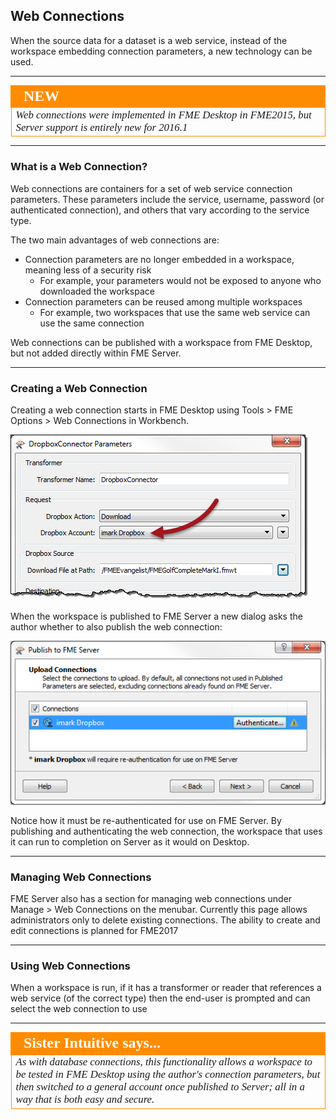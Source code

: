 ## Web Connections

When the source data for a dataset is a web service, instead of the workspace embedding connection parameters, a new technology can be used.

---

<!--New Section--> 

<table style="border-spacing: 0px">
<tr>
<td style="vertical-align:middle;background-color:darkorange;border: 2px solid darkorange">
<i class="fa fa-bolt fa-lg fa-pull-left fa-fw" style="color:white;padding-right: 12px;vertical-align:text-top"></i>
<span style="color:white;font-size:x-large;font-weight: bold;font-family:serif">NEW</span>
</td>
</tr>

<tr>
<td style="border: 1px solid darkorange">
<span style="font-family:serif; font-style:italic; font-size:larger">
Web connections were implemented in FME Desktop in FME2015, but Server support is entirely new for 2016.1
</span>
</td>
</tr>
</table>

---

### What is a Web Connection? ###

Web connections are containers for a set of web service connection parameters. These parameters include the service, username, password (or authenticated connection), and others that vary according to the service type.

The two main advantages of web connections are:

- Connection parameters are no longer embedded in a workspace, meaning less of a security risk
	- For example, your parameters would not be exposed to anyone who downloaded the workspace
- Connection parameters can be reused among multiple workspaces
	- For example, two workspaces that use the same web service can use the same connection

Web connections can be published with a workspace from FME Desktop, but not added directly within FME Server.

---

### Creating a Web Connection ###

Creating a web connection starts in FME Desktop using Tools &gt; FME Options &gt; Web Connections in Workbench.

![](./Images/Img2.69.WebConnectionInWB.png)

When the workspace is published to FME Server a new dialog asks the author whether to also publish the web connection:

![](./Images/Img2.70.WebConnectionInWiz.png)

Notice how it must be re-authenticated for use on FME Server. By publishing and authenticating the web connection, the workspace that uses it can run to completion on Server as it would on Desktop.

---

### Managing Web Connections ###

FME Server also has a section for managing web connections under Manage &gt; Web Connections on the menubar. Currently this page allows administrators only to delete existing connections. The ability to create and edit connections is planned for FME2017

---

### Using Web Connections ###

When a workspace is run, if it has a transformer or reader that references a web service (of the correct type) then the end-user is prompted and can select the web connection to use

---

<!--Person X Says Section-->

<table style="border-spacing: 0px">
<tr>
<td style="vertical-align:middle;background-color:darkorange;border: 2px solid darkorange">
<i class="fa fa-quote-left fa-lg fa-pull-left fa-fw" style="color:white;padding-right: 12px;vertical-align:text-top"></i>
<span style="color:white;font-size:x-large;font-weight: bold;font-family:serif">Sister Intuitive says...</span>
</td>
</tr>

<tr>
<td style="border: 1px solid darkorange">
<span style="font-family:serif; font-style:italic; font-size:larger">
As with database connections, this functionality allows a workspace to be tested in FME Desktop using the author's connection parameters, but then switched to a general account once published to Server; all in a way that is both easy and secure. 
</span>
</td>
</tr>
</table>

